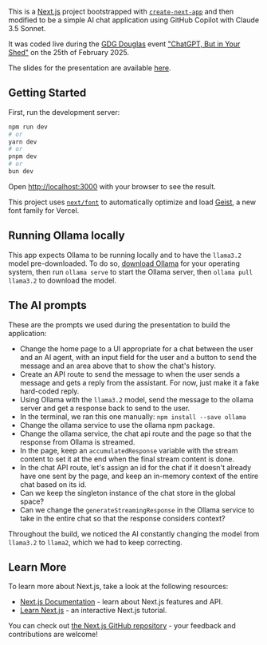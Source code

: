 This is a [Next.js](https://nextjs.org) project bootstrapped with [`create-next-app`](https://nextjs.org/docs/app/api-reference/cli/create-next-app) and then modified to be a simple AI chat application using GitHub Copilot with Claude 3.5 Sonnet.

It was coded live during the [GDG Douglas](https://gdg.community.dev/gdg-douglas/) event ["ChatGPT, But in Your Shed"](https://gdg.community.dev/events/details/google-gdg-douglas-presents-chatgpt-but-in-your-shed/) on the 25th of February 2025.

The slides for the presentation are available [here](https://docs.google.com/presentation/d/1eH_1hcx_eRyihGw-T8toNfBFINa7YdTHks8MEJgcMiU/edit?usp=sharing).

## Getting Started

First, run the development server:

```bash
npm run dev
# or
yarn dev
# or
pnpm dev
# or
bun dev
```

Open [http://localhost:3000](http://localhost:3000) with your browser to see the result.

This project uses [`next/font`](https://nextjs.org/docs/app/building-your-application/optimizing/fonts) to automatically optimize and load [Geist](https://vercel.com/font), a new font family for Vercel.

## Running Ollama locally

This app expects Ollama to be running locally and to have the `llama3.2` model pre-downloaded.
To do so, [download Ollama](https://ollama.com/) for your operating system, then run `ollama serve` to start the Ollama server, then `ollama pull llama3.2` to download the model.

## The AI prompts

These are the prompts we used during the presentation to build the application:

- Change the home page to a UI appropriate for a chat between the user and an AI agent, with an input field for the user and a button to send the message and an area above that to show the chat's history.
- Create an API route to send the message to when the user sends a message and gets a reply from the assistant. For now, just make it a fake hard-coded reply.
- Using Ollama with the `llama3.2` model, send the message to the ollama server and get a response back to send to the user.
- In the terminal, we ran this one manually: `npm install --save ollama`
- Change the ollama service to use the ollama npm package.
- Change the ollama service, the chat api route and the page so that the response from Ollama is streamed.
- In the page, keep an `accumulatedResponse` variable with the stream content to set it at the end when the final stream content is done.
- In the chat API route, let's assign an id for the chat if it doesn't already have one sent by the page, and keep an in-memory context of the entire chat based on its id.
- Can we keep the singleton instance of the chat store in the global space?
- Can we change the `generateStreamingResponse` in the Ollama service to take in the entire chat so that the response considers context?

Throughout the build, we noticed the AI constantly changing the model from `llama3.2` to `llama2`, which we had to keep correcting.

## Learn More

To learn more about Next.js, take a look at the following resources:

- [Next.js Documentation](https://nextjs.org/docs) - learn about Next.js features and API.
- [Learn Next.js](https://nextjs.org/learn) - an interactive Next.js tutorial.

You can check out [the Next.js GitHub repository](https://github.com/vercel/next.js) - your feedback and contributions are welcome!
